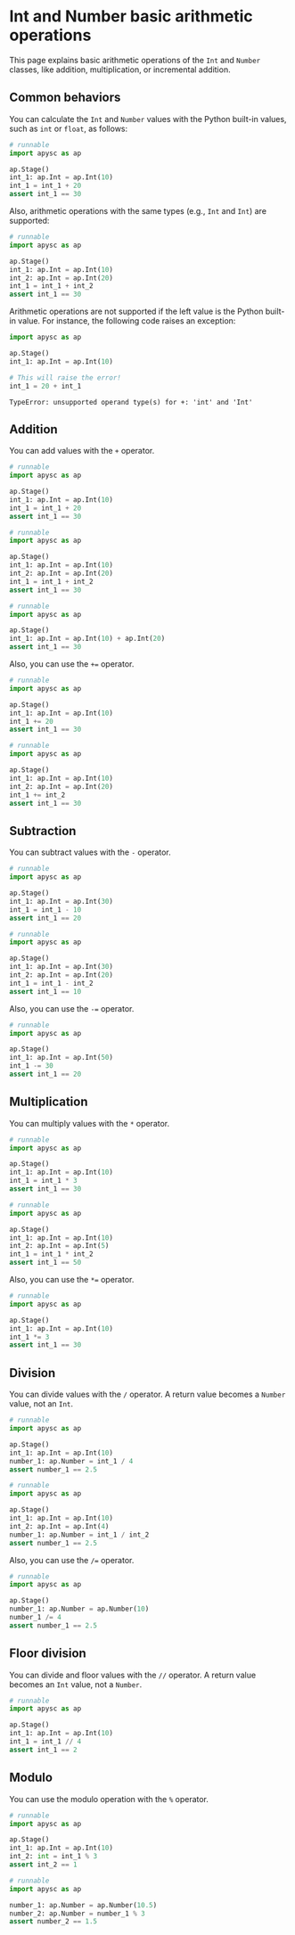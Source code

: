 # Int and Number basic arithmetic operations

This page explains basic arithmetic operations of the `Int` and `Number` classes, like addition, multiplication, or incremental addition.

## Common behaviors

You can calculate the `Int` and `Number` values with the Python built-in values, such as `int` or `float`\, as follows:

```py
# runnable
import apysc as ap

ap.Stage()
int_1: ap.Int = ap.Int(10)
int_1 = int_1 + 20
assert int_1 == 30
```

Also, arithmetic operations with the same types (e.g., `Int` and `Int`) are supported:

```py
# runnable
import apysc as ap

ap.Stage()
int_1: ap.Int = ap.Int(10)
int_2: ap.Int = ap.Int(20)
int_1 = int_1 + int_2
assert int_1 == 30
```

Arithmetic operations are not supported if the left value is the Python built-in value. For instance, the following code raises an exception:

```py
import apysc as ap

ap.Stage()
int_1: ap.Int = ap.Int(10)

# This will raise the error!
int_1 = 20 + int_1
```

```
TypeError: unsupported operand type(s) for +: 'int' and 'Int'
```

## Addition

You can add values with the `+` operator.

```py
# runnable
import apysc as ap

ap.Stage()
int_1: ap.Int = ap.Int(10)
int_1 = int_1 + 20
assert int_1 == 30
```

```py
# runnable
import apysc as ap

ap.Stage()
int_1: ap.Int = ap.Int(10)
int_2: ap.Int = ap.Int(20)
int_1 = int_1 + int_2
assert int_1 == 30
```

```py
# runnable
import apysc as ap

ap.Stage()
int_1: ap.Int = ap.Int(10) + ap.Int(20)
assert int_1 == 30
```

Also, you can use the `+=` operator.

```py
# runnable
import apysc as ap

ap.Stage()
int_1: ap.Int = ap.Int(10)
int_1 += 20
assert int_1 == 30
```

```py
# runnable
import apysc as ap

ap.Stage()
int_1: ap.Int = ap.Int(10)
int_2: ap.Int = ap.Int(20)
int_1 += int_2
assert int_1 == 30
```

## Subtraction

You can subtract values with the `-` operator.

```py
# runnable
import apysc as ap

ap.Stage()
int_1: ap.Int = ap.Int(30)
int_1 = int_1 - 10
assert int_1 == 20
```

```py
# runnable
import apysc as ap

ap.Stage()
int_1: ap.Int = ap.Int(30)
int_2: ap.Int = ap.Int(20)
int_1 = int_1 - int_2
assert int_1 == 10
```

Also, you can use the `-=` operator.

```py
# runnable
import apysc as ap

ap.Stage()
int_1: ap.Int = ap.Int(50)
int_1 -= 30
assert int_1 == 20
```

## Multiplication

You can multiply values with the `*` operator.

```py
# runnable
import apysc as ap

ap.Stage()
int_1: ap.Int = ap.Int(10)
int_1 = int_1 * 3
assert int_1 == 30
```

```py
# runnable
import apysc as ap

ap.Stage()
int_1: ap.Int = ap.Int(10)
int_2: ap.Int = ap.Int(5)
int_1 = int_1 * int_2
assert int_1 == 50
```

Also, you can use the `*=` operator.

```py
# runnable
import apysc as ap

ap.Stage()
int_1: ap.Int = ap.Int(10)
int_1 *= 3
assert int_1 == 30
```

## Division

You can divide values with the `/` operator. A return value becomes a `Number` value, not an `Int`\.

```py
# runnable
import apysc as ap

ap.Stage()
int_1: ap.Int = ap.Int(10)
number_1: ap.Number = int_1 / 4
assert number_1 == 2.5
```

```py
# runnable
import apysc as ap

ap.Stage()
int_1: ap.Int = ap.Int(10)
int_2: ap.Int = ap.Int(4)
number_1: ap.Number = int_1 / int_2
assert number_1 == 2.5
```

Also, you can use the `/=` operator.

```py
# runnable
import apysc as ap

ap.Stage()
number_1: ap.Number = ap.Number(10)
number_1 /= 4
assert number_1 == 2.5
```

## Floor division

You can divide and floor values with the `//` operator. A return value becomes an `Int` value, not a `Number`\.

```py
# runnable
import apysc as ap

ap.Stage()
int_1: ap.Int = ap.Int(10)
int_1 = int_1 // 4
assert int_1 == 2
```

## Modulo

You can use the modulo operation with the `%` operator.

```py
# runnable
import apysc as ap

ap.Stage()
int_1: ap.Int = ap.Int(10)
int_2: int = int_1 % 3
assert int_2 == 1
```

```py
# runnable
import apysc as ap

number_1: ap.Number = ap.Number(10.5)
number_2: ap.Number = number_1 % 3
assert number_2 == 1.5
```